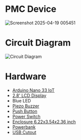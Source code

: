 # PMC Device
![Screenshot 2025-04-19 005451](https://github.com/user-attachments/assets/7b5790a7-cec9-4c25-b369-3b9e3dba191b)


# Circuit Diagram 
![Circuit Diagram](https://github.com/user-attachments/assets/8c88c841-4a3c-412d-854f-d30a6e768c12)

# Hardware
- [Arduino Nano 33 IoT](https://store.arduino.cc/products/arduino-nano-33-iot)
- [2.8' LCD Display](https://www.adafruit.com/product/1770)
- Blue LED
- [Piezo Buzzer](https://www.adafruit.com/product/160)
- [Push Button](https://www.adafruit.com/product/1503)
- [Power Switch](https://www.amazon.com/dp/B0799LBFNY?ref=ppx_yo2ov_dt_b_fed_asin_title&th=1)
- [Enclosure 6.22x3.54x2.36 inch](https://www.amazon.com/dp/B0CXNYTVMX?ref=ppx_yo2ov_dt_b_fed_asin_title&th=1)
- [Powerbank](https://www.bestbuy.com/site/anker-321-power-bank-5000mah-12w-2-port-black/6568654.p?skuId=6568654)
- [USB Cutout](https://www.amazon.com/BATIGE-Square-Extension-Motorcycle-Dashboard/dp/B078LRSZDB/ref=sr_1_1?crid=2KJA7TNNBAMFZ&dib=eyJ2IjoiMSJ9.d9LaFLunGNEk2AyIKJ3Hze5cAS4UIw-Y00peWNFBkG08k9jGiNSSmjfLglQ9LQRb2eWiNEhT4YMwD2B4gNnRMp4TpczjouFiTri0jkbd8J1bbqx1LccmqBAX60siBDmIyqYEOpSjDmV9wdWK44jEeRlNL7YHWOET4eq6dplITVXAwNMzUOjtIF8NzW0Nn9HoiJPYHMa_u2MfGmil0gGOFsBAGtz8KJ3LDotLkYicPbM.lHyj2ST-V4grG_FLASJ80hjnKlIiEuHeDASQm_nM7Xw&dib_tag=se&keywords=usb%2Bcutout&qid=1745081936&sprefix=usb%2Bcutout%2Caps%2C116&sr=8-1&th=1)

